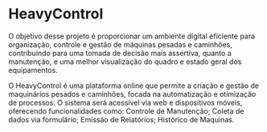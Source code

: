 # HeavyControl

O objetivo desse projeto é proporcionar um ambiente digital eficiente para organização,
controle e gestão de máquinas pesadas e caminhões, contribuindo para uma tomada de decisão mais assertiva,
quanto a manutenção, e uma melhor visualização do quadro e estado geral  dos equipamentos.

O HeavyControl é uma plataforma online que permite a criação e gestão de maquinários pesados e caminhões,
focada na automatização e otimização de processos. O sistema será acessível via web e dispositivos móveis,
oferecendo funcionalidades como:
Controle de Manutenção;
Coleta de dados via formulário;
Emissão de Relatórios;
Histórico de Maquinas.
